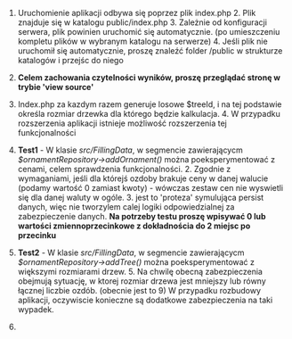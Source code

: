 1. Uruchomienie aplikacji odbywa się poprzez plik index.php
   2. Plik znajduje się w katalogu public/index.php
   3. Zależnie od konfiguracji serwera, plik powinien uruchomić się automatycznie. (po umieszczeniu kompletu plików w wybranym katalogu na serwerze)
   4. Jeśli plik nie uruchomił się automatycznie, proszę znaleźć folder /public w strukturze katalogów i przejśc do niego

2. **Celem zachowania czytelności wyników, proszę przeglądać stronę w trybie 'view source'**
3. Index.php za kazdym razem generuje losowe $treeId, i na tej podstawie określa rozmiar drzewka dla którego będzie kalkulacja.
   4. W przypadku rozszerzenia aplikacji istnieje możliwość rozszerzenia tej funkcjonalności
3. **Test1** - W klasie _src/FillingData_, w segmencie zawierającycm _$ornamentRepository->addOrnament()_ można poeksperymentować z cenami, celem sprawdzenia funkcjonalności.
   2. Zgodnie z wymaganiami, jeśli dla którejś ozdoby brakuje ceny w danej walucie (podamy wartość 0 zamiast kwoty) - wówczas zestaw cen nie wyswietli się dla danej waluty w ogóle.
      3. jest to 'proteza' symulująca persist danych, więc nie tworzylem calej logiki odpowiedzialnej za zabezpieczenie danych. **Na potrzeby testu proszę wpisywać 0 lub wartości zmiennoprzecinkowe z dokładnościa do 2 miejsc po przecinku**
4. **Test2** - W klasie _src/FillingData_, w segmencie zawierającycm _$ornamentRepository->addTree()_ można poeksperymentować z większymi rozmiarami drzew. 
   5. Na chwilę obecną zabezpieczenia obejmują sytuację, w ktorej rozmiar drzewa jest mniejszy lub równy łącznej liczbie ozdób. (obecnie jest to 9) W przypadku rozbudowy aplikacji, oczywiscie konieczne są dodatkowe zabezpieczenia na taki wypadek.
4. 